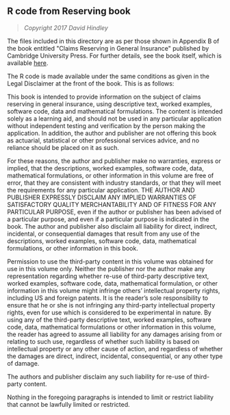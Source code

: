 ## R code from Reserving book

> *Copyright 2017 David Hindley*

The files included in this directory are as per those shown in Appendix B of the book entitled "Claims Reserving in General Insurance" published by Cambridge University Press. For further details, see the book itself, which is available [here](http://www.cambridge.org/it/academic/subjects/mathematics/optimization-or-and-risk-analysis/claims-reserving-general-insurance?format=HB&utm_source=website&utm_medium=blog&utm_campaign=9781107076938&utm_term=LFA).

The R code is made available under the same conditions as given in the Legal Disclaimer at the front of the book. This is as follows: 

This book is intended to provide information on the subject of claims reserving in general
insurance, using descriptive text, worked examples, software code, data and mathematical
formulations. The content is intended solely as a learning aid, and should not be used in any
particular application without independent testing and verification by the person making
the application. In addition, the author and publisher are not offering this book as actuarial,
statistical or other professional services advice, and no reliance should be placed on it as
such.

For these reasons, the author and publisher make no warranties, express or implied,
that the descriptions, worked examples, software code, data, mathematical formulations,
or other information in this volume are free of error, that they are consistent with industry
standards, or that they will meet the requirements for any particular application. THE
AUTHOR AND PUBLISHER EXPRESSLY DISCLAIM ANY IMPLIED WARRANTIES
OF SATISFACTORY QUALITY MERCHANTABILITY AND OF FITNESS FOR ANY
PARTICULAR PURPOSE, even if the author or publisher has been advised of a particular
purpose, and even if a particular purpose is indicated in the book. The author and publisher
also disclaim all liability for direct, indirect, incidental, or consequential damages that result
from any use of the descriptions, worked examples, software code, data, mathematical
formulations, or other information in this book.

Permission to use the third-party content in this volume was obtained for use in this
volume only. Neither the publisher nor the author make any representation regarding whether
re-use of third-party descriptive text, worked examples, software code, data, mathematical
formulation, or other information in this volume might infringe others’ intellectual property
rights, including US and foreign patents. It is the reader’s sole responsibility to ensure that
he or she is not infringing any third-party intellectual property rights, even for use which
is considered to be experimental in nature. By using any of the third-party descriptive text,
worked examples, software code, data, mathematical formulations or other information in
this volume, the reader has agreed to assume all liability for any damages arising from or
relating to such use, regardless of whether such liability is based on intellectual property
or any other cause of action, and regardless of whether the damages are direct, indirect, incidental, consequential, or any other type of damage. 

The authors and publisher disclaim
any such liability for re-use of third-party content.

Nothing in the foregoing paragraphs is intended to limit or restrict liability that cannot
be lawfully limited or restricted.

